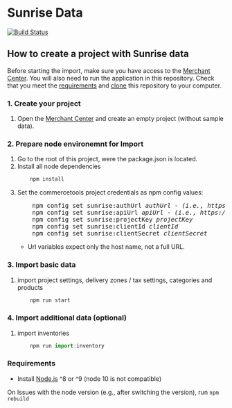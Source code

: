 # Sunrise Data

[![Build Status](https://travis-ci.org/commercetools/commercetools-sunrise-data.svg?branch=master)](https://travis-ci.org/commercetools/commercetools-sunrise-data)

## How to create a project with Sunrise data

Before starting the import, make sure you have access to the [Merchant Center](https://mc.commercetools.com). You will also need to run the application in this repository. Check that you meet the [requirements](#requirements) and [clone](https://help.github.com/articles/cloning-a-repository/) this repository to your computer.

### 1. Create your project

1. Open the [Merchant Center](https://mc.commercetools.com) and create an empty project (without sample data).

### 2. Prepare node environemnt for Import

1. Go to the root of this project, were the package.json is located.
2. Install all node dependencies
   ```js
       npm install
   ```
3. Set the commercetools project credentials as npm config values:
   <pre>
       npm config set sunrise:authUrl <i>authUrl</i> - <i>(i.e., https://auth.commercetools.com)</i>
       npm config set sunrise:apiUrl <i>apiUrl</i> - <i>(i.e., https://api.commercetools.com)</i>
       npm config set sunrise:projectKey <i>projectKey</i>
       npm config set sunrise:clientId <i>clientId</i>
       npm config set sunrise:clientSecret <i>clientSecret</i>
   </pre>
   - Url variables expect only the host name, not a full URL.

### 3. Import basic data

1. import project settings, delivery zones / tax settings, categories and products
   ```js
       npm run start
   ```

### 4. Import additional data (optional)

1. import inventories
   ```js
       npm run import:inventory
   ```

### Requirements

- Install [Node.js](https://nodejs.org/en/download/current/) ^8 or ^9 (node 10 is not compatible)

On Issues with the node version (e.g., after switching the version), run `npm rebuild`
